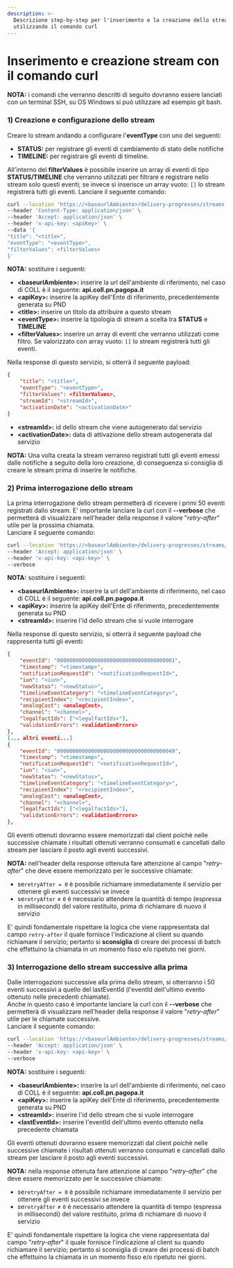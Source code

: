 ```yaml
---
description: >-
  Descrizione step-by-step per l'inserimento e la creazione dello stream
  utilizzando il comando curl
---
```


# Inserimento e creazione stream con il comando curl

**NOTA:** i comandi che verranno descritti di seguito dovranno essere lanciati con un terminal SSH, su OS Windows si può utilizzare ad esempio git bash.

### 1) Creazione e configurazione dello stream

Creare lo stream andando a configurare l'**eventType** con uno dei seguenti:

* **STATUS:** per registrare gli eventi di cambiamento di stato delle notifiche
* **TIMELINE:** per registrare gli eventi di timeline.

All'interno del **filterValues** è possibile inserire un array di eventi di tipo **STATUS/TIMELINE** che verranno utilizzati per filtrare e registrare nello stream solo questi eventi; se invece si inserisce un array vuoto: `[]` lo stream registrerà tutti gli eventi. Lanciare il seguente comando:

```bash
curl --location 'https://<baseurlAmbiente>/delivery-progresses/streams' \
--header 'Content-Type: application/json' \
--header 'Accept: application/json' \
--header 'x-api-key: <apiKey>' \
--data '{
"title": "<title>",
"eventType": "<eventType>",
"filterValues": <filterValues>
}'
```

**NOTA:** sostituire i seguenti:

* **\<baseurlAmbiente>:** inserire la url dell'ambiente di riferimento, nel caso di COLL è il seguente: **api.coll.pn.pagopa.it**
* **\<apiKey>:** inserire la apiKey dell'Ente di riferimento, precedentemente generata su PND&#x20;
* **\<title>:** inserire un titolo da attribuire a questo stream
* **\<eventType>:** inserire la tipologia di stream a scelta tra **STATUS** e **TIMELINE**&#x20;
* **\<filterValues>:** inserire un array di eventi che verranno utilizzati come filtro. Se valorizzato con array vuoto: `[]` lo stream registrerà tutti gli eventi.

Nella response di questo servizio, si otterrà il seguente payload:

```json
{
    "title": "<title>",
    "eventType": "<eventType>",
    "filterValues": <filterValues>,
    "streamId": "<streamId>",
    "activationDate": "<activationDate>"
}
```

* **\<streamId>:** id dello stream che viene autogenerato dal servizio
* **\<activationDate>:** data di attivazione dello stream autogenerata dal servizio

**NOTA:** Una volta creata la stream verranno registrati tutti gli eventi emessi dalle notifiche a seguito della loro creazione, di conseguenza si consiglia di creare le stream prima di inserire le notifiche.

### 2) Prima interrogazione dello stream

La prima interrogazione dello stream permetterà di ricevere i primi 50 eventi registrati dallo stream. E' importante lanciare la curl con il **--verbose** che permetterà di visualizzare nell'header della response il valore "_retry-after_" utile per la prossima chiamata.\
Lanciare il seguente comando:

```bash
curl --location 'https://<baseurlAmbiente>/delivery-progresses/streams/<streamId>/events' \
--header 'Accept: application/json' \
--header 'x-api-key: <api-key>' \
--verbose
```

**NOTA:** sostituire i seguenti:

* **\<baseurlAmbiente>:** inserire la url dell'ambiente di riferimento, nel caso di COLL è il seguente: **api.coll.pn.pagopa.it**
* **\<apiKey>:** inserire la apiKey dell'Ente di riferimento, precedentemente generata su PND
* **\<streamId>:** inserire l'id dello stream che si vuole interrogare

Nella response di questo servizio, si otterrà il seguente payload che rappresenta tutti gli eventi:

```json
{
    "eventId": "00000000000000000000000000000000000001",
    "timestamp": "<timestamp>",
    "notificationRequestId": "<notificationRequestId>",
    "iun": "<iun>",
    "newStatus": "<newStatus>",
    "timelineEventCategory": "<timelineEventCategory>",
    "recipientIndex": "<recipientIndex>",
    "analogCost": <analogCost>,
    "channel": "<channel>",
    "legalfactIds": ["<legalfactIds>"],
    "validationErrors": <validationErrors>
},
[... altri eventi...]
{
    "eventId": "00000000000000000000000000000000000049",
    "timestamp": "<timestamp>",
    "notificationRequestId": "<notificationRequestId>",
    "iun": "<iun>",
    "newStatus": "<newStatus>",
    "timelineEventCategory": "<timelineEventCategory>",
    "recipientIndex": "<recipientIndex>",
    "analogCost": <analogCost>,
    "channel": "<channel>",
    "legalfactIds": ["<legalfactIds>"],
    "validationErrors": <validationErrors>
},
```

Gli eventi ottenuti dovranno essere memorizzati dal client poichè nelle successive chiamate i risultati ottenuti verranno consumati e cancellati dallo stream per lasciare il posto agli eventi successivi.

**NOTA:** nell'header della response ottenuta fare attenzione al campo "_retry-after_" che deve essere memorizzato per le successive chiamate:

* se`retryAfter = 0` è possibile richiamare immediatamente il servizio per ottenere gli eventi successivi se invece
* se`retryAfter` ≠ `0` è necessario attendere la quantità di tempo (espressa in millisecondi) del valore restituito, prima di richiamare di nuovo il servizio

E' quindi fondamentale rispettare la logica che viene rappresentata dal campo  `retry-after` il quale fornisce l'indicazione al client su quando richiamare il servizio; pertanto si **sconsiglia** di creare dei processi di batch che effettuino la chiamata in un momento fisso e/o ripetuto nei giorni.

### 3) Interrogazione dello stream successive alla prima

Dalle interrogazioni successive alla prima dello stream, si otterranno i 50 eventi successivi a quello del lastEventId (l'eventId dell'ultimo evento ottenuto nelle precedenti chiamate).\
Anche in questo caso è importante lanciare la curl con il **--verbose** che permetterà di visualizzare nell'header della response il valore "_retry-after_" utile per le chiamate successive.\
Lanciare il seguente comando:

```bash
curl --location 'https://<baseurlAmbiente>/delivery-progresses/streams/<streamId>/events?lastEventId=<lastEventId>' \
--header 'Accept: application/json' \
--header 'x-api-key: <api-key>' \
--verbose
```

**NOTA:** sostituire i seguenti:

* **\<baseurlAmbiente>:** inserire la url dell'ambiente di riferimento, nel caso di COLL è il seguente: **api.coll.pn.pagopa.it**
* **\<apiKey>:** inserire la apiKey dell'Ente di riferimento, precedentemente generata su PND
* **\<streamId>:** inserire l'id dello stream che si vuole interrogare
* **\<lastEventId>:** inserire l'eventId dell'ultimo evento ottenuto nella precedente chiamata

Gli eventi ottenuti dovranno essere memorizzati dal client poichè nelle successive chiamate i risultati ottenuti verranno consumati e cancellati dallo stream per lasciare il posto agli eventi successivi.

**NOTA:** nella response ottenuta fare attenzione al campo "_retry-after_" che deve essere memorizzato per le successive chiamate:

* se`retryAfter = 0` è possibile richiamare immediatamente il servizio per ottenere gli eventi successivi se invece
* se`retryAfter` ≠ `0` è necessario attendere la quantità di tempo (espressa in millisecondi) del valore restituito, prima di richiamare di nuovo il servizio

E' quindi fondamentale rispettare la logica che viene rappresentata dal campo  "_retry-after_" il quale fornisce l'indicazione al client su quando richiamare il servizio; pertanto si sconsiglia di creare dei processi di batch che effettuino la chiamata in un momento fisso e/o ripetuto nei giorni.
